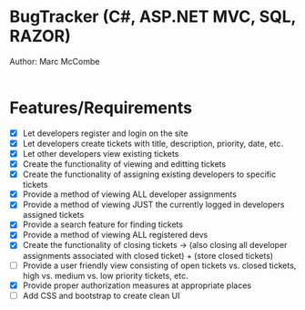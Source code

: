 # BugTracker (C#, ASP.NET MVC, SQL, RAZOR)
Author: Marc McCombe <br /> <br />
# Features/Requirements
- [x] Let developers register and login on the site <br />
- [x] Let developers create tickets with title, description, priority, date, etc. <br />
- [x] Let other developers view existing tickets <br />
- [x] Create the functionality of viewing and editting tickets <br />
- [x] Create the functionality of assigning existing developers to specific tickets <br />
- [x] Provide a method of viewing ALL developer assignments <br />
- [x] Provide a method of viewing JUST the currently logged in developers assigned tickets <br />
- [x] Provide a search feature for finding tickets <br />
- [x] Provide a method of viewing ALL registered devs <br />
- [x] Create the functionality of closing tickets -> (also closing all developer assignments associated with closed ticket) + (store closed tickets) <br />
- [ ] Provide a user friendly view consisting of open tickets vs. closed tickets, high vs. medium vs. low priority tickets, etc.  <br />
- [x] Provide proper authorization measures at appropriate places <br />
- [ ] Add CSS and bootstrap to create clean UI
